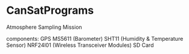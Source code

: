 # CanSatPrograms
Atmosphere Sampling Mission

components:
GPS
MS5611 (Barometer)
SHT11 (Humidity & Temperature Sensor)
NRF24l01 (Wireless Transceiver Modules)
SD Card
